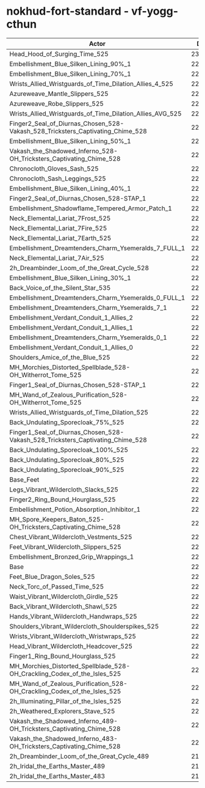 # nokhud-fort-standard - vf-yogg-cthun
| Actor | DPS | Increase |
|---|:---:|:---:|
|Head_Hood_of_Surging_Time_525|232488|2.88%|
|Embellishment_Blue_Silken_Lining_90%_1|229280|1.46%|
|Embellishment_Blue_Silken_Lining_70%_1|228673|1.19%|
|Wrists_Allied_Wristguards_of_Time_Dilation_Allies_4_525|228417|1.08%|
|Azureweave_Mantle_Slippers_525|228113|0.94%|
|Azureweave_Robe_Slippers_525|228096|0.93%|
|Wrists_Allied_Wristguards_of_Time_Dilation_Allies_AVG_525|227877|0.84%|
|Finger2_Seal_of_Diurnas_Chosen_528-Vakash_528_Tricksters_Captivating_Chime_528|227762|0.79%|
|Embellishment_Blue_Silken_Lining_50%_1|227721|0.77%|
|Vakash_the_Shadowed_Inferno_528-OH_Tricksters_Captivating_Chime_528|227692|0.76%|
|Chronocloth_Gloves_Sash_525|227643|0.73%|
|Chronocloth_Sash_Leggings_525|227486|0.66%|
|Embellishment_Blue_Silken_Lining_40%_1|227460|0.65%|
|Finger2_Seal_of_Diurnas_Chosen_528-STAP_1|227447|0.65%|
|Embellishment_Shadowflame_Tempered_Armor_Patch_1|227394|0.62%|
|Neck_Elemental_Lariat_7Frost_525|227282|0.57%|
|Neck_Elemental_Lariat_7Fire_525|227226|0.55%|
|Neck_Elemental_Lariat_7Earth_525|227211|0.54%|
|Embellishment_Dreamtenders_Charm_Ysemeralds_7_FULL_1|227174|0.53%|
|Neck_Elemental_Lariat_7Air_525|227109|0.50%|
|2h_Dreambinder_Loom_of_the_Great_Cycle_528|227057|0.47%|
|Embellishment_Blue_Silken_Lining_30%_1|227057|0.47%|
|Back_Voice_of_the_Silent_Star_535|226996|0.45%|
|Embellishment_Dreamtenders_Charm_Ysemeralds_0_FULL_1|226979|0.44%|
|Embellishment_Dreamtenders_Charm_Ysemeralds_7_1|226971|0.44%|
|Embellishment_Verdant_Conduit_1_Allies_2|226834|0.38%|
|Embellishment_Verdant_Conduit_1_Allies_1|226727|0.33%|
|Embellishment_Dreamtenders_Charm_Ysemeralds_0_1|226687|0.31%|
|Embellishment_Verdant_Conduit_1_Allies_0|226678|0.31%|
|Shoulders_Amice_of_the_Blue_525|226610|0.28%|
|MH_Morchies_Distorted_Spellblade_528-OH_Witherrot_Tome_525|226536|0.24%|
|Finger1_Seal_of_Diurnas_Chosen_528-STAP_1|226431|0.20%|
|MH_Wand_of_Zealous_Purification_528-OH_Witherrot_Tome_525|226365|0.17%|
|Wrists_Allied_Wristguards_of_Time_Dilation_525|226345|0.16%|
|Back_Undulating_Sporecloak_75%_525|226270|0.13%|
|Finger1_Seal_of_Diurnas_Chosen_528-Vakash_528_Tricksters_Captivating_Chime_528|226267|0.12%|
|Back_Undulating_Sporecloak_100%_525|226228|0.11%|
|Back_Undulating_Sporecloak_80%_525|226222|0.10%|
|Back_Undulating_Sporecloak_90%_525|226202|0.10%|
|Base_Feet|226147|0.07%|
|Legs_Vibrant_Wildercloth_Slacks_525|226139|0.07%|
|Finger2_Ring_Bound_Hourglass_525|226046|0.03%|
|Embellishment_Potion_Absorption_Inhibitor_1|226040|0.02%|
|MH_Spore_Keepers_Baton_525-OH_Tricksters_Captivating_Chime_528|226037|0.02%|
|Chest_Vibrant_Wildercloth_Vestments_525|226013|0.01%|
|Feet_Vibrant_Wildercloth_Slippers_525|226007|0.01%|
|Embellishment_Bronzed_Grip_Wrappings_1|226000|0.01%|
|Base|225985|0.00%|
|Feet_Blue_Dragon_Soles_525|225960|-0.01%|
|Neck_Torc_of_Passed_Time_525|225925|-0.03%|
|Waist_Vibrant_Wildercloth_Girdle_525|225899|-0.04%|
|Back_Vibrant_Wildercloth_Shawl_525|225886|-0.04%|
|Hands_Vibrant_Wildercloth_Handwraps_525|225861|-0.05%|
|Shoulders_Vibrant_Wildercloth_Shoulderspikes_525|225855|-0.06%|
|Wrists_Vibrant_Wildercloth_Wristwraps_525|225786|-0.09%|
|Head_Vibrant_Wildercloth_Headcover_525|225773|-0.09%|
|Finger1_Ring_Bound_Hourglass_525|225579|-0.18%|
|MH_Morchies_Distorted_Spellblade_528-OH_Crackling_Codex_of_the_Isles_525|225552|-0.19%|
|MH_Wand_of_Zealous_Purification_528-OH_Crackling_Codex_of_the_Isles_525|225513|-0.21%|
|2h_Illuminating_Pillar_of_the_Isles_525|224997|-0.44%|
|2h_Weathered_Explorers_Stave_525|224347|-0.72%|
|Vakash_the_Shadowed_Inferno_489-OH_Tricksters_Captivating_Chime_528|221171|-2.13%|
|Vakash_the_Shadowed_Inferno_483-OH_Tricksters_Captivating_Chime_528|220299|-2.52%|
|2h_Dreambinder_Loom_of_the_Great_Cycle_489|217059|-3.95%|
|2h_Iridal_the_Earths_Master_489|216821|-4.06%|
|2h_Iridal_the_Earths_Master_483|215305|-4.73%|

